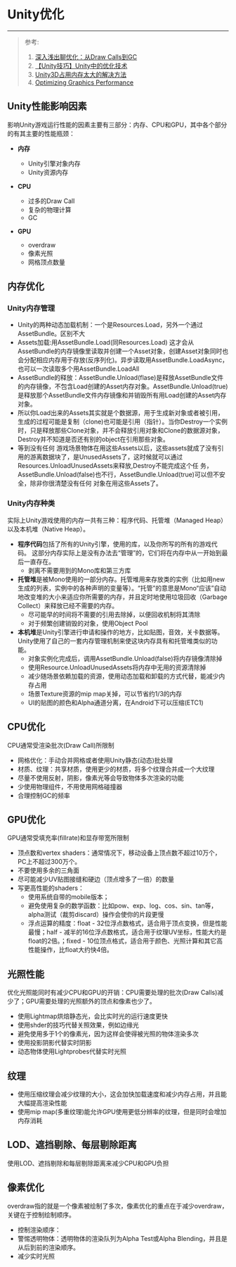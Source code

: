 # Unity优化
--------------
> 参考:  
> 1. [深入浅出聊优化：从Draw Calls到GC](http://www.cnblogs.com/murongxiaopifu/p/4284988.html)  
> 2. [【Unity技巧】Unity中的优化技术](http://blog.csdn.net/candycat1992/article/details/42127811)  
> 3. [Unity3D占用内存太大的解决方法](http://www.cnblogs.com/88999660/archive/2013/03/15/2961663.html)  
> 4. [Optimizing Graphics Performance](http://docs.unity3d.com/Manual/OptimizingGraphicsPerformance.html)  

## Unity性能影响因素  
影响Unity游戏运行性能的因素主要有三部分：内存、CPU和GPU，其中各个部分的有其主要的性能瓶颈：  
* **内存**
	* Unity引擎对象内存
	* Unity资源内存

* **CPU**
	* 过多的Draw Call
	* 复杂的物理计算
	* GC

* **GPU**
	* overdraw
	* 像素光照
	* 网格顶点数量
  
## 内存优化  
### Unity内存管理
* Unity的两种动态加载机制：一个是Resources.Load，另外一个通过AssetBundle。区别不大
* Assets加载:用AssetBundle.Load(同Resources.Load) 这才会从AssetBundle的内存镜像里读取并创建一个Asset对象，创建Asset对象同时也会分配相应内存用于存放(反序列化)。异步读取用AssetBundle.LoadAsync，也可以一次读取多个用AssetBundle.LoadAll
* AssetBundle的释放：AssetBundle.Unload(flase)是释放AssetBundle文件的内存镜像，不包含Load创建的Asset内存对象。AssetBundle.Unload(true)是释放那个AssetBundle文件内存镜像和并销毁所有用Load创建的Asset内存对象。
* 所以你Load出来的Assets其实就是个数据源，用于生成新对象或者被引用，生成的过程可能是复制（clone)也可能是引用（指针）。当你Destroy一个实例时，只是释放那些Clone对象，并不会释放引用对象和Clone的数据源对象，Destroy并不知道是否还有别的object在引用那些对象。
* 等到没有任何 游戏场景物体在用这些Assets以后，这些assets就成了没有引用的游离数据块了，是UnusedAssets了，这时候就可以通过Resources.UnloadUnusedAssets来释放,Destroy不能完成这个任 务，AssetBundle.Unload(false)也不行，AssetBundle.Unload(true)可以但不安全，除非你很清楚没有任何 对象在用这些Assets了。

### Unity内存种类  
实际上Unity游戏使用的内存一共有三种：程序代码、托管堆（Managed Heap）以及本机堆（Native Heap）。  
* **程序代码**包括了所有的Unity引擎，使用的库，以及你所写的所有的游戏代码。 这部分内存实际上是没有办法去“管理”的，它们将在内存中从一开始到最后一直存在。
	* 剥离不需要用到的Mono库和第三方库
* **托管堆**是被Mono使用的一部分内存。托管堆用来存放类的实例（比如用new生成的列表，实例中的各种声明的变量等）。“托管”的意思是Mono“应该”自动地改变堆的大小来适应你所需要的内存，并且定时地使用垃圾回收（Garbage Collect）来释放已经不需要的内存。
	* 尽可能早的时间将不需要的引用去除掉，以便回收机制将其清除
	* 对于频繁创建销毁的对象，使用Object Pool
* **本机堆**是Unity引擎进行申请和操作的地方，比如贴图，音效，关卡数据等。Unity使用了自己的一套内存管理机制来使这块内存具有和托管堆类似的功能。
	* 对象实例化完成后，调用AssetBundle.Unload(false)将内存镜像清除掉
	* 使用Resource.UnloadUnusedAssets将内存中无用的资源清除掉
	* 减少随场景依赖加载的资源，使用动态加载和卸载的方式代替，能减少内存占用
	* 场景Texture资源的mip map关掉，可以节省约1/3的内存
	* UI的贴图的颜色和Alpha通道分离，在Android下可以压缩(ETC1)
  
## CPU优化  
CPU通常受渲染批次(Draw Call)所限制  
* 网格优化：手动合并网格或者使用Unity静态(动态)批处理
* 材质、纹理：共享材质，使用更少的材质，将多个纹理合并成一个大纹理
* 尽量不使用反射，阴影，像素光等会导致物体多次渲染的功能
* 少使用物理组件，不用使用网格碰撞器
* 合理控制GC的频率
  
## GPU优化  
GPU通常受填充率(fillrate)和显存带宽所限制  
* 顶点数和vertex shaders：通常情况下，移动设备上顶点数不超过10万个，PC上不超过300万个。
* 不要使用多余的三角面
* 尽可能减少UV贴图接缝和硬边（顶点增多了一倍）的数量
* 写更高性能的shaders：
	* 使用系统自带的mobile版本；
	* 避免使用复杂的数学函数：比如pow、exp、log、cos、sin、tan等，alpha测试（裁剪discard）操作会使你的片段更慢
	* 浮点运算的精度：float - 32位浮点数格式，适合用于顶点变换，但是性能最慢；half - 减半的16位浮点数格式，适合用于纹理UV坐标，性能大约是float的2倍。；fixed - 10位顶点格式，适合用于颜色、光照计算和其它高性能操作，比float大约快4倍。
  
## 光照性能
优化光照能同时有减少CPU和GPU的开销：CPU需要处理的批次(Draw Calls)减少了；GPU需要处理的光照额外的顶点和像素也少了。  
* 使用Lightmap烘焙静态光，会比实时光的运行速度更快
* 使用shder的技巧代替关照效果，例如边缘光
* 避免使用多于1个的像素光，因为这样会使得被光照的物体渲染多次
* 使用投影阴影代替实时阴影
* 动态物体使用Lightprobes代替实时光照
  
## 纹理
* 使用压缩纹理会减少纹理的大小，这会加快加载速度和减少内存占用，并且能大幅提高渲染性能
* 使用mip map(多重纹理)能允许GPU使用更低分辨率的纹理，但是同时会增加内存消耗
  
## LOD、遮挡剔除、每层剔除距离
使用LOD、遮挡剔除和每层剔除距离来减少CPU和GPU负担  

## 像素优化
overdraw指的就是一个像素被绘制了多次，像素优化的重点在于减少overdraw，关键在于控制绘制顺序。
* 控制渲染顺序：
* 警惕透明物体：透明物体的渲染队列为Alpha Test或Alpha Blending，并且是从后到前的渲染顺序。
* 减少实时光照
  